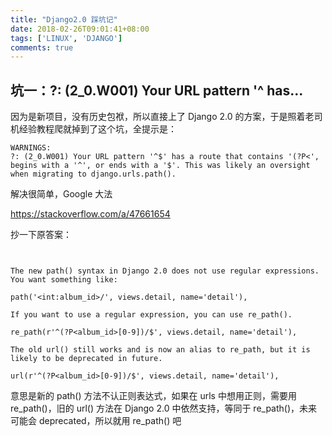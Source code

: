```yaml
---
title: "Django2.0 踩坑记"
date: 2018-02-26T09:01:41+08:00
tags: ['LINUX', 'DJANGO']
comments: true
---
```


## 坑一：?: (2_0.W001) Your URL pattern '^ has...

因为是新项目，没有历史包袱，所以直接上了 Django 2.0 的方案，于是照着老司机经验教程爬就掉到了这个坑，全提示是：

```
WARNINGS:
?: (2_0.W001) Your URL pattern '^$' has a route that contains '(?P<', begins with a '^', or ends with a '$'. This was likely an oversight when migrating to django.urls.path().
```

解决很简单，Google 大法

<https://stackoverflow.com/a/47661654>

抄一下原答案：

```shell


The new path() syntax in Django 2.0 does not use regular expressions. You want something like:

path('<int:album_id>/', views.detail, name='detail'),

If you want to use a regular expression, you can use re_path().

re_path(r'^(?P<album_id>[0-9])/$', views.detail, name='detail'),

The old url() still works and is now an alias to re_path, but it is likely to be deprecated in future.

url(r'^(?P<album_id>[0-9])/$', views.detail, name='detail'),
```

意思是新的 path() 方法不认正则表达式，如果在 urls 中想用正则，需要用 re_path()，旧的 url() 方法在 Django 2.0 中依然支持，等同于 re_path()，未来可能会 deprecated，所以就用 re_path() 吧

